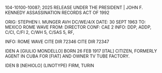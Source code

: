 104-10100-10087; 2025 RELEASE UNDER THE PRESIDENT | JOHN F. KENNEDY ASSASSINATION RECORDS ACT OF 1992

ORIG: STEPHEN I. MUNGER AVH
DC/WE/4/X
DATE: 30 SEPT 1963
TO: MEXICO ROME WAVE
FROM: DIRECTOR
CONF: CAE 2
INFO: DDP, ADDP, C/CI, C/FI 2, C/WH 5, C/SAS 5, RF,

INFO: ROME WAVE
CITE DIR 72346
CITE DIR 72347

IDEN A [GIULIO MONDELLO] BORN 26 FEB 1917
[ITAL] CITIZEN, FORMERLY AGENT IN CUBA FOR [FIAT] AND OWNER TV TUBE FACTORY.

IDEN B [NEHIOLO] (LINOTYPE) FIRM, TURIN
